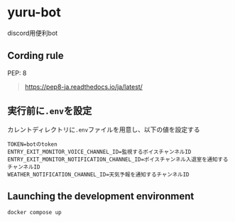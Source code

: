 # yuru-bot
discord用便利bot

## Cording rule
PEP: 8
> https://pep8-ja.readthedocs.io/ja/latest/

## 実行前に`.env`を設定
カレントディレクトリに`.env`ファイルを用意し、以下の値を設定する
```
TOKEN=botのtoken
ENTRY_EXIT_MONITOR_VOICE_CHANNEL_ID=監視するボイスチャンネルID
ENTRY_EXIT_MONITOR_NOTIFICATION_CHANNEL_ID=ボイスチャンネル入退室を通知するチャンネルID
WEATHER_NOTIFICATION_CHANNEL_ID=天気予報を通知するチャンネルID
```

## Launching the development environment
```
docker compose up
```
